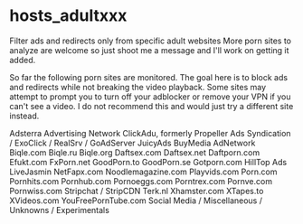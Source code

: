 # hosts_adultxxx
Filter ads and redirects only from specific adult websites
More porn sites to analyze are welcome so just shoot me a message and I'll work on getting it added.

So far the following porn sites are monitored. The goal here is to block ads and redirects while not breaking the video playback. Some sites may attempt to prompt you to turn off your adblocker or remove your VPN if you can't see a video. I do not recommend this and would just try a different site instead.

Adsterra Advertising Network
ClickAdu, formerly Propeller Ads
Syndication / ExoClick / RealSrv / GoAdServer
JuicyAds
BuyMedia AdNetwork
Biqle.com
Biqle.ru
Biqle.org
Daftsex.com
Daftsex.net
Daftporn.com
Efukt.com
FxPorn.net
GoodPorn.to
GoodPorn.se
Gotporn.com
HillTop Ads
LiveJasmin
NetFapx.com
Noodlemagazine.com
Playvids.com
Porn.com
Pornhits.com
Pornhub.com
Pornoeggs.com
Porntrex.com
Pornve.com
Pornwiss.com
Stripchat / StripCDN
Terk.nl
Xhamster.com
XTapes.to
XVideos.com
YouFreePornTube.com
Social Media / Miscellaneous / Unknowns / Experimentals
